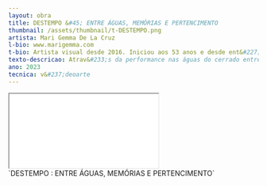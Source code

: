 ```yaml
---
layout: obra
title: DESTEMPO &#45; ENTRE ÁGUAS, MEMÓRIAS E PERTENCIMENTO
thumbnail: /assets/thumbnail/t-DESTEMPO.png
artista: Mari Gemma De La Cruz
l-bio: www.marigemma.com
t-bio: Artista visual desde 2016. Iniciou aos 53 anos e desde ent&#227;o realiza trabalhos com autorretrato, fotoperformance, v&#237;deo, instala&#231;&#227;o e interven&#231;&#227;o em espa&#231;os naturais e urbanos, centrando sua pesquisa nos processos ps&#237;quicos que permeiam seu cotidiano e que fragilizam sua sensibilidade corpórea.  Sua temática está ligada às quest&#245;es autobiográficas relacionadas à mulher, ao feminismo e às quest&#245;es ambientais, numa perspectiva biopsicosocioambiental. Antes foi farmac&#234;utica industrial, mestre em Saúde e Ambiente. Recebeu premia&#231;&#245;es, realizou exposi&#231;&#245;es nacionais e internacionais. Vive em Cuiabá, Brasil.
texto-descricao: Atrav&#233;s da performance nas águas do cerrado entre Cuiabá e Chapada dos Guimar&#227;es &#40;Mato Grosso&#41; e de retratos de álbuns familiares, realizo um ritual de cura utilizando flores de Macela &#40;Achyrocline satureoindes&#41;, planta medicinal que faz parte da memória afetiva de cuidados na minha infância no Rio Grande do Sul e tamb&#233;m encontrada nas morrarias às margens do rio Cuiabá. A memória epigen&#233;tica, herdada pela linhagem materna pode determinar o aparecimento de enfermidades, ao ser ativada por hábitos de vida, exposi&#231;&#245;es ambientais inadequadas e traumas, entre eles destaco a guerra, a viol&#234;ncia familiar, o abuso &#40;sexual, f&#237;sico e psicológico&#41; e as migra&#231;&#245;es. Minha m&#227;e passou vivenciou a guerra e a migra&#231;&#227;o para o Brasil e eu vivi o processo de deslocamento do sul do Brasil para o Centro&#45;Oeste, al&#233;m da recorda&#231;&#227;o de abuso sofrido na infância, após 40 anos, o que determinou o apagamento de recorda&#231;&#245;es da infância e adolesc&#234;ncia. Estas viv&#234;ncias determinaram na árvore familiar altera&#231;&#245;es que interferiram no processo saúde&#45;doen&#231;a dos descendentes e podem se manifestar na descend&#234;ncia. Minha história segue o fio do destempo entre gera&#231;&#245;es de mulheres. Dizem que a água tem memória e que ela guarda toda a história da humanidade e portanto todo o conhecimento. Ao reconstruir minha memória, seguindo a linhagem familiar, refa&#231;o minha identidade e nas águas busco o pertencimento e cura, ressignifico a memória epigen&#233;tica para sanar as gera&#231;&#245;es vindouras..
ano: 2023
tecnica: v&#237;deoarte
---
```


<div class="embed-responsive embed-responsive-16by9">
    <iframe class="embed-responsive-item" src="/assets/videos/Destempo.mp4"></iframe>
</div>
  `DESTEMPO : ENTRE ÁGUAS, MEMÓRIAS E PERTENCIMENTO`<br><br>
